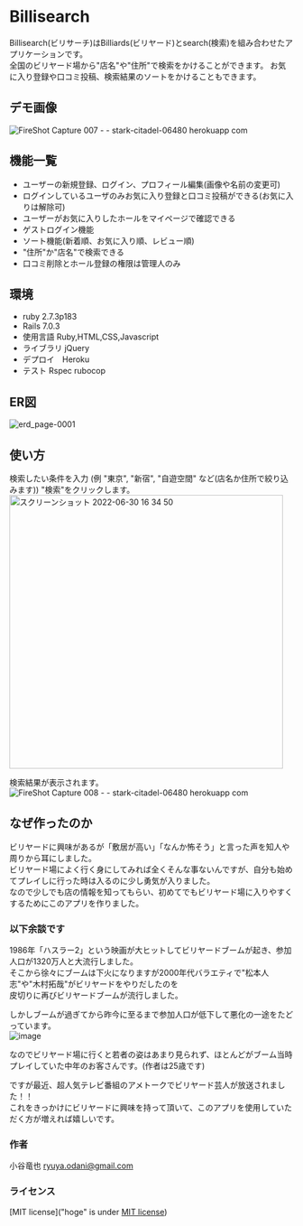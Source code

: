 # Billisearch

Billisearch(ビリサーチ)はBilliards(ビリヤード)とsearch(検索)を組み合わせたアプリケーションです。  
全国のビリヤード場から"店名"や"住所"で検索をかけることができます。
お気に入り登録や口コミ投稿、検索結果のソートをかけることもできます。

## デモ画像

![FireShot Capture 007 -  - stark-citadel-06480 herokuapp com](https://user-images.githubusercontent.com/101167727/176616282-31f40b60-bf46-4b2c-8abc-617d854a303d.png)


## 機能一覧

* ユーザーの新規登録、ログイン、プロフィール編集(画像や名前の変更可)
* ログインしているユーザのみお気に入り登録と口コミ投稿ができる(お気に入りは解除可)
* ユーザーがお気に入りしたホールをマイページで確認できる
* ゲストログイン機能
* ソート機能(新着順、お気に入り順、レビュー順)
* "住所"か"店名"で検索できる
* 口コミ削除とホール登録の権限は管理人のみ

## 環境
* ruby 2.7.3p183
* Rails 7.0.3
* 使用言語 Ruby,HTML,CSS,Javascript
* ライブラリ jQuery
* デプロイ　Heroku
* テスト Rspec rubocop

## ER図
![erd_page-0001](https://user-images.githubusercontent.com/101167727/176635974-ed7f528b-cf1b-42af-b0d7-89d126fa90e4.jpg)

## 使い方

検索したい条件を入力 (例 "東京", "新宿", "自遊空間" など(店名か住所で絞り込みます))
"検索"をクリックします。
<img width="485" alt="スクリーンショット 2022-06-30 16 34 50" src="https://user-images.githubusercontent.com/101167727/176619984-137f35ae-1246-4c53-8370-df80e6340420.png">

検索結果が表示されます。
![FireShot Capture 008 -  - stark-citadel-06480 herokuapp com](https://user-images.githubusercontent.com/101167727/176621767-79ea6cc3-ed85-4b12-b2c2-88c0b39d2673.png)

## なぜ作ったのか
ビリヤードに興味があるが「敷居が高い」「なんか怖そう」と言った声を知人や周りから耳にしました。  
ビリヤード場によく行く身にしてみれば全くそんな事ないんですが、自分も始めてプレイしに行った時は入るのに少し勇気が入りました。  
なので少しでも店の情報を知ってもらい、初めてでもビリヤード場に入りやすくするためにこのアプリを作りました。  

### 以下余談です
1986年「ハスラー2」という映画が大ヒットしてビリヤードブームが起き、参加人口が1320万人と大流行しました。  
そこから徐々にブームは下火になりますが2000年代バラエティで"松本人志"や"木村拓哉"がビリヤードをやりだしたのを  
皮切りに再びビリヤードブームが流行しました。  

しかしブームが過ぎてから昨今に至るまで参加人口が低下して悪化の一途をたどっています。  
![image](https://user-images.githubusercontent.com/101167727/176628317-84020c72-181a-4872-b86d-3c95f012d127.jpg)

なのでビリヤード場に行くと若者の姿はあまり見られず、ほとんどがブーム当時プレイしていた中年のお客さんです。(作者は25歳です)  

ですが最近、超人気テレビ番組のアメトークでビリヤード芸人が放送されました！！  
これをきっかけにビリヤードに興味を持って頂いて、このアプリを使用していただく方が増えれば嬉しいです。  

 ### 作者
 小谷竜也
 ryuya.odani@gmail.com

### ライセンス
[MIT license]("hoge" is under [MIT license](https://en.wikipedia.org/wiki/MIT_License))

